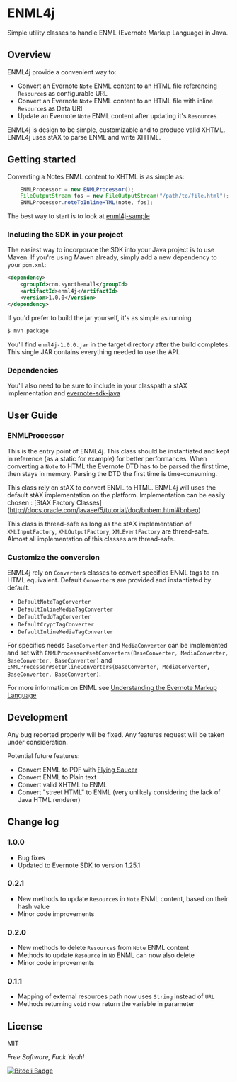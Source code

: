 ENML4j
======

Simple utility classes to handle ENML (Evernote Markup Language) in Java.

Overview
--------
ENML4j provide a convenient way to:

  * Convert an Evernote `Note` ENML content to an HTML file referencing `Resource`s as configurable URL
  * Convert an Evernote `Note` ENML content to an HTML file with inline `Resource`s as Data URI
  * Update an Evernote `Note` ENML content after updating it's `Resource`s 

ENML4j is design to be simple, customizable and to produce valid XHTML.
ENML4j uses stAX to parse ENML and write XHTML.

Getting started
-----
Converting a Notes ENML content to XHTML is as simple as:

```java
    ENMLProcessor = new ENMLProcessor();
    FileOutputStream fos = new FileOutputStream("/path/to/file.html");
    ENMLProcessor.noteToInlineHTML(note, fos);
```

The best way to start is to look at [enml4j-sample](https://github.com/vanduynslagerp/enml4j-sample)

### Including the SDK in your project

The easiest way to incorporate the SDK into your Java project is to use Maven. If you're using Maven already, simply add a new dependency to your `pom.xml`:

```xml
<dependency>
	<groupId>com.syncthemall</groupId>
	<artifactId>enml4j</artifactId>
	<version>1.0.0</version>
</dependency>
```

If you'd prefer to build the jar yourself, it's as simple as running

```bash
$ mvn package
```

You'll find `enml4j-1.0.0.jar` in the target directory after the build completes. This single JAR contains everything needed to use the API.

### Dependencies

You'll also need to be sure to include in your classpath a stAX implementation and [evernote-sdk-java](https://github.com/evernote/evernote-sdk-java)

User Guide
-------------
### ENMLProcessor

This is the entry point of ENML4j. This class should be instantiated and kept in reference (as a static for example) for better performances. When
converting a `Note` to HTML the Evernote DTD has to be parsed the first time, then stays in memory. Parsing the DTD the first time is time-consuming.


This class rely on stAX to convert ENML to HTML. ENML4j will uses the default stAX implementation on the platform. Implementation can be easily chosen : [StAX Factory Classes]
(http://docs.oracle.com/javaee/5/tutorial/doc/bnbem.html#bnbeo)

This class is thread-safe as long as the stAX implementation of `XMLInputFactory`, `XMLOutputFactory`, `XMLEventFactory` are thread-safe. Almost all implementation of this classes are thread-safe.

### Customize the conversion

ENML4j rely on `Converter`s classes to convert specifics ENML tags to an HTML equivalent. Default `Converter`s are provided and instantiated by default.

  * `DefaultNoteTagConverter`
  * `DefaultInlineMediaTagConverter`
  * `DefaultTodoTagConverter`
  * `DefaultCryptTagConverter`
  * `DefaultInlineMediaTagConverter`

For specifics needs `BaseConverter` and `MediaConverter` can be implemented and set with
`ENMLProcessor#setConverters(BaseConverter, MediaConverter, BaseConverter, BaseConverter)` and `ENMLProcessor#setInlineConverters(BaseConverter, MediaConverter, BaseConverter, BaseConverter)`.

For more information on ENML see [Understanding the Evernote Markup Language](http://dev.evernote.com/start/core/enml.php)

Development
-----------
Any bug reported properly will be fixed.
Any features request will be taken under consideration.

Potential future features:
  * Convert ENML to PDF with [Flying Saucer](https://github.com/flyingsaucerproject/flyingsaucer)
  * Convert ENML to Plain text
  * Convert valid XHTML to ENML
  * Convert "street HTML" to ENML (very unlikely considering the lack of Java HTML renderer)

Change log
----------
### 1.0.0
  * Bug fixes
  * Updated to Evernote SDK to version 1.25.1

### 0.2.1
  * New methods to update `Resource`s in `Note` ENML content, based on their hash value
  * Minor code improvements

### 0.2.0
  * New methods to delete `Resource`s from `Note` ENML content
  * Methods to update `Resource` in `No` ENML can now also delete
  * Minor code improvements
  
### 0.1.1
  * Mapping of external resources path now uses `String` instead of `URL`
  * Methods returning `void` now return the variable in parameter

License
-------
MIT

*Free Software, Fuck Yeah!*   

[![Bitdeli Badge](https://d2weczhvl823v0.cloudfront.net/vanduynslagerp/enml4j/trend.png)](https://bitdeli.com/free "Bitdeli Badge")

